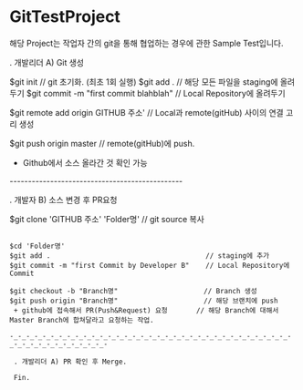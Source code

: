 # GitTestProject

해당 Project는 
 작업자 간의 git을 통해 협업하는 경우에 관한 Sample Test입니다.
 
. 개발리더 A) Git 생성 

$git init                                 // git 초기화. (최초 1회 실행)
$git add .                                // 해당 모든 파일을 staging에 올려두기
$git commit -m "first commit blahblah"    // Local Repository에 올려두기

$git remote add origin GITHUB 주소'       // Local과 remote(gitHub) 사이의 연결 고리 생성 

$git push origin master                   // remote(gitHub)에 push.
 + Github에서 소스 올라간 것 확인 가능

-_-_-_-_-_-_-_-_-_-_-_-_-_-_-_-_-_-_-_-_-_-_-_-_-_-_-_-_-_-_-_-_-_-_-_-_-_-_-_-_-_-_-_-_-_-_-

. 개발자 B) 소스 변경 후 PR요청

$git clone 'GITHUB 주소' 'Folder명'       // git source 복사

~~~ 소스 수정 ~~~

$cd 'Folder명'
$git add .                                      // staging에 추가
$git commit -m "first Commit by Developer B"    // Local Repository에 Commit

$git checkout -b "Branch명"                     // Branch 생성 
$git push origin "Branch명"                     // 해당 브랜치에 push
 + github에 접속해서 PR(Push&Request) 요청       // 해당 Branch에 대해서 Master Branch에 합쳐달라고 요청하는 작업.
 
-_-_-_-_-_-_-_-_-_-_-_-_-_-_-_-_-_-_-_-_-_-_-_-_-_-_-_-_-_-_-_-_-_-_-_-_-_-_-_-_-_-_-_-_-_-_-

 . 개발리더 A) PR 확인 후 Merge.
 
 Fin.
